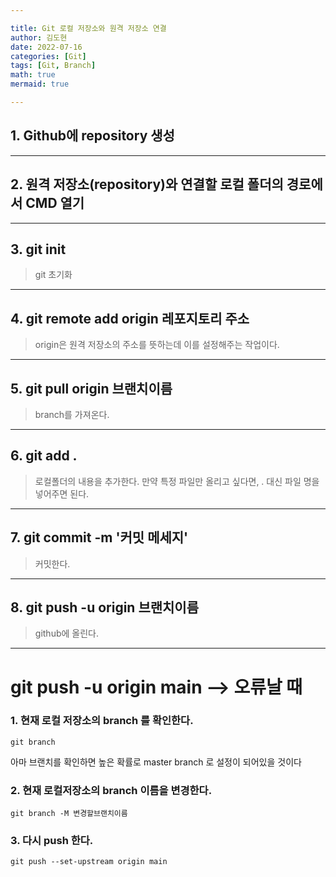 ```yaml
---

title: Git 로컬 저장소와 원격 저장소 연결
author: 김도현
date: 2022-07-16
categories: [Git]
tags: [Git, Branch]
math: true
mermaid: true

---
```


## 1. Github에 repository 생성


---

## 2. 원격 저장소(repository)와 연결할 로컬 폴더의 경로에서 CMD 열기


---

## 3. git init

> git 초기화

---

## 4. git remote add origin 레포지토리 주소

> origin은 원격 저장소의 주소를 뜻하는데 이를 설정해주는 작업이다.

---

## 5. git pull origin 브랜치이름

> branch를 가져온다.

---

## 6. git add .

> 로컬폴더의 내용을 추가한다. 만약 특정 파일만 올리고 싶다면, . 대신 파일 명을 넣어주면 된다.

---

## 7. git commit -m '커밋 메세지'

> 커밋한다.

---

## 8. git push -u origin 브랜치이름

> github에 올린다.


---

# git push -u origin main --> 오류날 때


### 1. 현재 로컬 저장소의 branch 를 확인한다.

    git branch

아마 브랜치를 확인하면 높은 확률로 master branch 로 설정이 되어있을 것이다

### 2. 현재 로컬저장소의 branch 이름을 변경한다.

    git branch -M 변경할브랜치이름

### 3. 다시 push 한다.
    git push --set-upstream origin main
